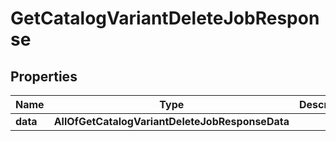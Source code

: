 # GetCatalogVariantDeleteJobResponse

## Properties
Name | Type | Description | Notes
------------ | ------------- | ------------- | -------------
**data** | **AllOfGetCatalogVariantDeleteJobResponseData** |  | 
